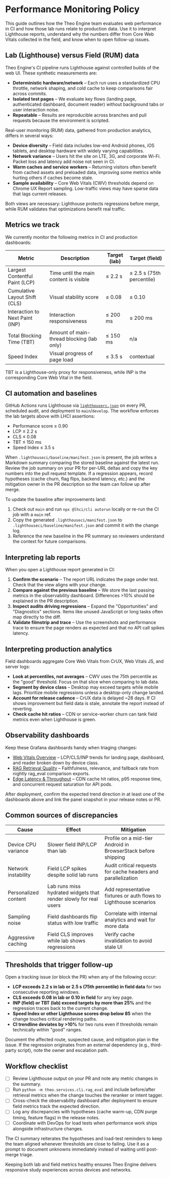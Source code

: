 # Performance Monitoring Policy

This guide outlines how the Theo Engine team evaluates web performance in CI and how those lab runs relate to production data. Use it to interpret Lighthouse reports, understand why the numbers differ from Core Web Vitals collected in the field, and know when to open follow-up issues.

## Lab (Lighthouse) versus Field (RUM) data

Theo Engine's CI pipeline runs Lighthouse against controlled builds of the web UI. These synthetic measurements are:

- **Deterministic hardware/network** – Each run uses a standardized CPU throttle, network shaping, and cold cache to keep comparisons fair across commits.
- **Isolated test pages** – We evaluate key flows (landing page, authenticated dashboard, document reader) without background tabs or user interaction noise.
- **Repeatable** – Results are reproducible across branches and pull requests because the environment is scripted.

Real-user monitoring (RUM) data, gathered from production analytics, differs in several ways:

- **Device diversity** – Field data includes low-end Android phones, iOS tablets, and desktop hardware with widely varying capabilities.
- **Network variance** – Users hit the site on LTE, 3G, and corporate Wi-Fi. Packet loss and latency add noise not seen in CI.
- **Warm caches and service workers** – Returning visitors often benefit from cached assets and preloaded data, improving some metrics while hurting others if caches become stale.
- **Sample availability** – Core Web Vitals (CWV) thresholds depend on Chrome UX Report sampling. Low-traffic views may have sparse data that lags current releases.

Both views are necessary: Lighthouse protects regressions before merge, while RUM validates that optimizations benefit real traffic.

## Metrics we track

We currently monitor the following metrics in CI and production dashboards:

| Metric | Description | Target (lab) | Target (field) |
| --- | --- | --- | --- |
| Largest Contentful Paint (LCP) | Time until the main content is visible | ≤ 2.2 s | ≤ 2.5 s (75th percentile) |
| Cumulative Layout Shift (CLS) | Visual stability score | ≤ 0.08 | ≤ 0.10 |
| Interaction to Next Paint (INP) | Interaction responsiveness | ≤ 200 ms | ≤ 200 ms |
| Total Blocking Time (TBT) | Amount of main-thread blocking (lab only) | ≤ 150 ms | n/a |
| Speed Index | Visual progress of page load | ≤ 3.5 s | contextual |

TBT is a Lighthouse-only proxy for responsiveness, while INP is the corresponding Core Web Vital in the field.

## CI automation and baselines

GitHub Actions runs Lighthouse via [`lighthouserc.json`](../lighthouserc.json) on every PR, scheduled audit, and deployment to
`main`/`develop`. The workflow enforces the lab targets above with LHCI assertions:

- Performance score ≥ 0.90
- LCP ≤ 2.2 s
- CLS ≤ 0.08
- TBT ≤ 150 ms
- Speed Index ≤ 3.5 s

When `.lighthouseci/baseline/manifest.json` is present, the job writes a Markdown summary comparing the stored baseline against
the latest run. Review the job summary on your PR for per-URL deltas and copy the key numbers into the pull request template.
If a regression appears, record hypotheses (cache churn, flag flips, backend latency, etc.) and the mitigation owner in the PR
description so the team can follow up after merge.

To update the baseline after improvements land:

1. Check out `main` and run `npx @lhci/cli autorun` locally or re-run the CI job with a `main` ref.
2. Copy the generated `.lighthouseci/manifest.json` to `.lighthouseci/baseline/manifest.json` and commit it with the change log.
3. Reference the new baseline in the PR summary so reviewers understand the context for future comparisons.

## Interpreting lab reports

When you open a Lighthouse report generated in CI:

1. **Confirm the scenario** – The report URL indicates the page under test. Check that the view aligns with your change.
2. **Compare against the previous baseline** – We store the last passing metrics in the observability dashboard. Differences >10% should be explained in the PR description.
3. **Inspect audits driving regressions** – Expand the "Opportunities" and "Diagnostics" sections. Items like unused JavaScript or long tasks often map directly to the diff.
4. **Validate filmstrip and trace** – Use the screenshots and performance trace to ensure the page renders as expected and that no API call spikes latency.

## Interpreting production analytics

Field dashboards aggregate Core Web Vitals from CrUX, Web Vitals JS, and server logs:

- **Look at percentiles, not averages** – CWV uses the 75th percentile as the "good" threshold. Focus on that slice when comparing to lab data.
- **Segment by device class** – Desktop may exceed targets while mobile lags. Prioritize mobile regressions unless a desktop-only change landed.
- **Account for release cadence** – CrUX data is delayed ~28 days. If CI shows improvement but field data is stale, annotate the report instead of reverting.
- **Check cache hit ratios** – CDN or service-worker churn can tank field metrics even when Lighthouse is green.

## Observability dashboards

Keep these Grafana dashboards handy when triaging changes:

- [Web Vitals Overview](https://grafana.theo.internal/d/web-vitals/core-web-vitals-overview) – LCP/CLS/INP trends for landing page, dashboard, and reader broken down by device class.
- [RAG Retrieval Quality](https://grafana.theo.internal/d/rag-quality/rag-retrieval-efficacy) – Faithfulness, relevance, and fallback rate from nightly rag_eval comparison exports.
- [Edge Latency & Throughput](https://grafana.theo.internal/d/edge-latency/api-latency-distribution) – CDN cache hit ratios, p95 response time, and concurrent request saturation for API pods.

After deployment, confirm the expected trend direction in at least one of the dashboards above and link the panel snapshot in your release notes or PR.

## Common sources of discrepancies

| Cause | Effect | Mitigation |
| --- | --- | --- |
| Device CPU variance | Slower field INP/LCP than lab | Profile on a mid-tier Android in BrowserStack before shipping |
| Network instability | Field LCP spikes despite solid lab runs | Audit critical requests for cache headers and parallelization |
| Personalized content | Lab runs miss hydrated widgets that render slowly for real users | Add representative fixtures or auth flows to Lighthouse scenarios |
| Sampling noise | Field dashboards flip status with low traffic | Correlate with internal analytics and wait for more data |
| Aggressive caching | Field CLS improves while lab shows regressions | Verify cache invalidation to avoid stale UI |

## Thresholds that trigger follow-up

Open a tracking issue (or block the PR) when any of the following occur:

- **LCP exceeds 2.2 s in lab or 2.5 s (75th percentile) in field data** for two consecutive reporting windows.
- **CLS exceeds 0.08 in lab or 0.10 in field** for any key page.
- **INP (field) or TBT (lab) exceed targets by more than 25%** and the regression traces back to the current change.
- **Speed Index or other Lighthouse scores drop below 85** when the change touches critical rendering paths.
- **CI trendline deviates by >10%** for two runs even if thresholds remain technically within "good" ranges.

Document the affected route, suspected cause, and mitigation plan in the issue. If the regression originates from an external dependency (e.g., third-party script), note the owner and escalation path.

## Workflow checklist

- [ ] Review Lighthouse output on your PR and note any metric changes in the summary.
- [ ] Run `python -m theo.services.cli.rag_eval` and include before/after retrieval metrics when the change touches the reranker or intent tagger.
- [ ] Cross-check the observability dashboard after deployment to ensure field metrics track the expected direction.
- [ ] Log any discrepancies with hypotheses (cache warm-up, CDN purge timing, feature flags) in the release notes.
- [ ] Coordinate with DevOps for load tests when performance work ships alongside infrastructure changes.

The CI summary reiterates the hypotheses and load-test reminders to keep the team aligned whenever thresholds are close to
failing. Use it as a prompt to document unknowns immediately instead of waiting until post-merge triage.

Keeping both lab and field metrics healthy ensures Theo Engine delivers responsive study experiences across devices and networks.
